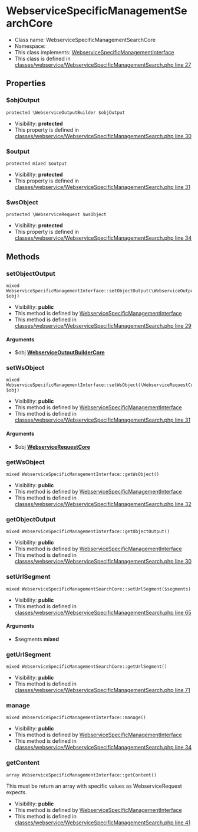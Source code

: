 WebserviceSpecificManagementSearchCore
===============






* Class name: WebserviceSpecificManagementSearchCore
* Namespace: 
* This class implements: [WebserviceSpecificManagementInterface](WebserviceSpecificManagementInterface)
* This class is defined in [classes/webservice/WebserviceSpecificManagementSearch.php line 27](https://github.com/PrestaShop/PrestaShop/blob/1.6.1.1/classes/webservice/WebserviceSpecificManagementSearch.php#27)





Properties
----------


### $objOutput

    protected \WebserviceOutputBuilder $objOutput





* Visibility: **protected**
* This property is defined in [classes/webservice/WebserviceSpecificManagementSearch.php line 30](https://github.com/PrestaShop/PrestaShop/blob/1.6.1.1/classes/webservice/WebserviceSpecificManagementSearch.php#30)


### $output

    protected mixed $output





* Visibility: **protected**
* This property is defined in [classes/webservice/WebserviceSpecificManagementSearch.php line 31](https://github.com/PrestaShop/PrestaShop/blob/1.6.1.1/classes/webservice/WebserviceSpecificManagementSearch.php#31)


### $wsObject

    protected \WebserviceRequest $wsObject





* Visibility: **protected**
* This property is defined in [classes/webservice/WebserviceSpecificManagementSearch.php line 34](https://github.com/PrestaShop/PrestaShop/blob/1.6.1.1/classes/webservice/WebserviceSpecificManagementSearch.php#34)


Methods
-------


### setObjectOutput

    mixed WebserviceSpecificManagementInterface::setObjectOutput(\WebserviceOutputBuilderCore $obj)





* Visibility: **public**
* This method is defined by [WebserviceSpecificManagementInterface](WebserviceSpecificManagementInterface)
* This method is defined in [classes/webservice/WebserviceSpecificManagementSearch.php line 29](https://github.com/PrestaShop/PrestaShop/blob/1.6.1.1/classes/webservice/WebserviceSpecificManagementSearch.php#29)


#### Arguments
* $obj **[WebserviceOutputBuilderCore](WebserviceOutputBuilderCore)**



### setWsObject

    mixed WebserviceSpecificManagementInterface::setWsObject(\WebserviceRequestCore $obj)





* Visibility: **public**
* This method is defined by [WebserviceSpecificManagementInterface](WebserviceSpecificManagementInterface)
* This method is defined in [classes/webservice/WebserviceSpecificManagementSearch.php line 31](https://github.com/PrestaShop/PrestaShop/blob/1.6.1.1/classes/webservice/WebserviceSpecificManagementSearch.php#31)


#### Arguments
* $obj **[WebserviceRequestCore](WebserviceRequestCore)**



### getWsObject

    mixed WebserviceSpecificManagementInterface::getWsObject()





* Visibility: **public**
* This method is defined by [WebserviceSpecificManagementInterface](WebserviceSpecificManagementInterface)
* This method is defined in [classes/webservice/WebserviceSpecificManagementSearch.php line 32](https://github.com/PrestaShop/PrestaShop/blob/1.6.1.1/classes/webservice/WebserviceSpecificManagementSearch.php#32)




### getObjectOutput

    mixed WebserviceSpecificManagementInterface::getObjectOutput()





* Visibility: **public**
* This method is defined by [WebserviceSpecificManagementInterface](WebserviceSpecificManagementInterface)
* This method is defined in [classes/webservice/WebserviceSpecificManagementSearch.php line 30](https://github.com/PrestaShop/PrestaShop/blob/1.6.1.1/classes/webservice/WebserviceSpecificManagementSearch.php#30)




### setUrlSegment

    mixed WebserviceSpecificManagementSearchCore::setUrlSegment($segments)





* Visibility: **public**
* This method is defined in [classes/webservice/WebserviceSpecificManagementSearch.php line 65](https://github.com/PrestaShop/PrestaShop/blob/1.6.1.1/classes/webservice/WebserviceSpecificManagementSearch.php#65)


#### Arguments
* $segments **mixed**



### getUrlSegment

    mixed WebserviceSpecificManagementSearchCore::getUrlSegment()





* Visibility: **public**
* This method is defined in [classes/webservice/WebserviceSpecificManagementSearch.php line 71](https://github.com/PrestaShop/PrestaShop/blob/1.6.1.1/classes/webservice/WebserviceSpecificManagementSearch.php#71)




### manage

    mixed WebserviceSpecificManagementInterface::manage()





* Visibility: **public**
* This method is defined by [WebserviceSpecificManagementInterface](WebserviceSpecificManagementInterface)
* This method is defined in [classes/webservice/WebserviceSpecificManagementSearch.php line 34](https://github.com/PrestaShop/PrestaShop/blob/1.6.1.1/classes/webservice/WebserviceSpecificManagementSearch.php#34)




### getContent

    array WebserviceSpecificManagementInterface::getContent()

This must be return an array with specific values as WebserviceRequest expects.



* Visibility: **public**
* This method is defined by [WebserviceSpecificManagementInterface](WebserviceSpecificManagementInterface)
* This method is defined in [classes/webservice/WebserviceSpecificManagementSearch.php line 41](https://github.com/PrestaShop/PrestaShop/blob/1.6.1.1/classes/webservice/WebserviceSpecificManagementSearch.php#41)



